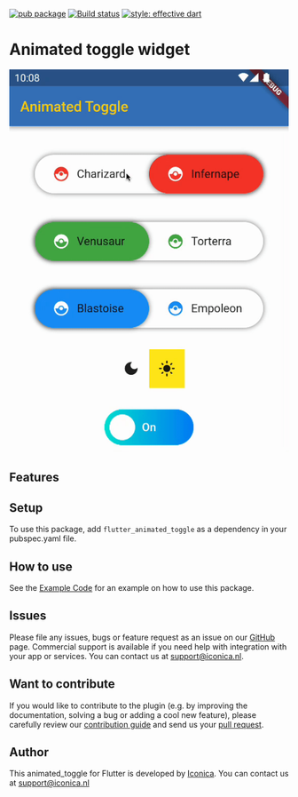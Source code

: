 [![pub package](https://img.shields.io/pub/v/animated_toggle.svg)](https://github.com/Iconica-Development) [![Build status](https://img.shields.io/github/workflow/status/Iconica-Development/flutter_animated_toggle/CI)](https://github.com/Iconica-Development/flutter_animated_toggle/actions/new) [![style: effective dart](https://img.shields.io/badge/style-effective_dart-40c4ff.svg)](https://github.com/tenhobi/effective_dart) 

# Animated toggle widget

![Animated Toggle GIF](animated_toggle.gif)
## Features

## Setup

To use this package, add `flutter_animated_toggle` as a dependency in your pubspec.yaml file.

## How to use

See the [Example Code](example/lib/main.dart) for an example on how to use this package.

## Issues

Please file any issues, bugs or feature request as an issue on our [GitHub](https://github.com/Iconica-Development/flutter_animated_toggle) page. Commercial support is available if you need help with integration with your app or services. You can contact us at [support@iconica.nl](mailto:support@iconica.nl).

## Want to contribute

If you would like to contribute to the plugin (e.g. by improving the documentation, solving a bug or adding a cool new feature), please carefully review our [contribution guide](./CONTRIBUTING.md) and send us your [pull request](https://github.com/Iconica-Development/flutter_animated_toggle/pulls).

## Author

This animated_toggle for Flutter is developed by [Iconica](https://iconica.nl). You can contact us at <support@iconica.nl>
